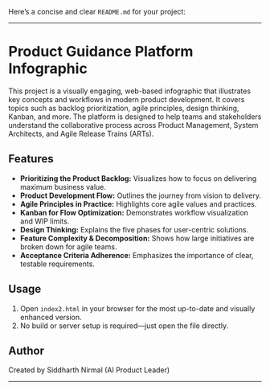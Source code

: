 Here’s a concise and clear `README.md` for your project:

---

# Product Guidance Platform Infographic

This project is a visually engaging, web-based infographic that illustrates key concepts and workflows in modern product development. It covers topics such as backlog prioritization, agile principles, design thinking, Kanban, and more. The platform is designed to help teams and stakeholders understand the collaborative process across Product Management, System Architects, and Agile Release Trains (ARTs).

## Features

- **Prioritizing the Product Backlog:** Visualizes how to focus on delivering maximum business value.
- **Product Development Flow:** Outlines the journey from vision to delivery.
- **Agile Principles in Practice:** Highlights core agile values and practices.
- **Kanban for Flow Optimization:** Demonstrates workflow visualization and WIP limits.
- **Design Thinking:** Explains the five phases for user-centric solutions.
- **Feature Complexity & Decomposition:** Shows how large initiatives are broken down for agile teams.
- **Acceptance Criteria Adherence:** Emphasizes the importance of clear, testable requirements.

## Usage

1. Open `index2.html` in your browser for the most up-to-date and visually enhanced version.
2. No build or server setup is required—just open the file directly.

## Author

Created by Siddharth Nirmal (AI Product Leader)

---
